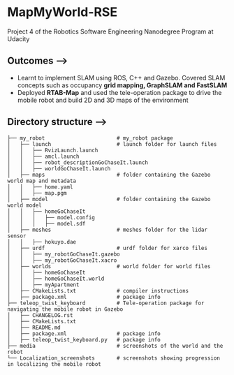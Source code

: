 # MapMyWorld-RSE
Project 4 of the Robotics Software Engineering Nanodegree Program at Udacity

## Outcomes -->

- Learnt to implement SLAM using ROS, C++ and Gazebo. Covered SLAM concepts such as occupancy **grid mapping, GraphSLAM and FastSLAM**
- Deployed **RTAB-Map** and used the tele-operation package to drive the mobile robot and build 2D and 3D maps of the environment 

## Directory structure -->

    ├── my_robot                       # my_robot package                   
    │   ├── launch                     # launch folder for launch files
    │   │   ├── RvizLaunch.launch
    │   │   ├── amcl.launch
    │   │   ├── robot_descriptionGoChaseIt.launch
    │   │   ├── worldGoChaseIt.launch
    │   ├── maps                       # folder containing the Gazebo world map and metadata
    │   │   ├── home.yaml
    │   │   ├── map.pgm
    │   ├── model                      # folder containing the Gazebo world model
    │   │   ├── homeGoChaseIt
    │   │   │   ├── model.config
    │   │   │   ├── model.sdf
    │   ├── meshes                     # meshes folder for the lidar sensor
    │   │   ├── hokuyo.dae
    │   ├── urdf                       # urdf folder for xarco files
    │   │   ├── my_robotGoChaseIt.gazebo
    │   │   ├── my_robotGoChaseIt.xacro
    │   ├── worlds                     # world folder for world files
    │   │   ├── homeGoChaseIt
    │   │   ├── homeGoChaseIt.world
    │   │   ├── myApartment
    │   ├── CMakeLists.txt             # compiler instructions
    │   ├── package.xml                # package info
    ├── teleop_twist_keyboard          # Tele-operation package for navigating the mobile robot in Gazebo
    │   ├── CHANGELOG.rst              
    │   ├── CMakeLists.txt             
    │   ├── README.md                  
    │   ├── package.xml                # package info
    │   ├── teleop_twist_keyboard.py   # package info
    ├── media                          # screenshots of the world and the robot
    └── Localization_screenshots       # screenshots showing progression in localizing the mobile robot
